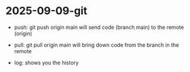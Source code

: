 # 2025-09-09-git

- push: git push origin main will send code (branch main) to the remote (origin)
- pull: git pull origin main will bring down code from the branch in the remote

- log: shows you the history